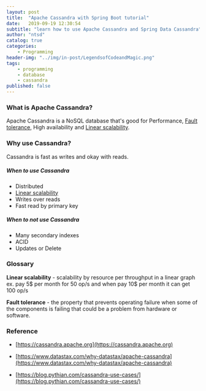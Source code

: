```yaml
---
layout: post
title:  "Apache Cassandra with Spring Boot tutorial"
date:   2019-09-19 12:30:54
subtitle: "learn how to use Apache Cassandra and Spring Data Cassandra"
author: "ntsd"
catalog: true
categories:
    - Programming
header-img: "../img/in-post/LegendsofCodeandMagic.png"
tags:
    - programming
    - database
    - cassandra
published: false
---
```


### What is Apache Cassandra?

Apache Cassandra is a NoSQL database that's good for Performance, [Fault tolerance](#FaultTolerance), High availability and [Linear scalability](#LinearScalability).

### Why use Cassandra?

Cassandra is fast as writes and okay with reads. 

##### When to use Cassandra

- Distributed
- [Linear scalability](#LinearScalability)
- Writes over reads
- Fast read by primary key

##### When to not use Cassandra

- Many secondary indexes
- ACID
- Updates or Delete

### Glossary

<a name="LinearScalability"></a> **Linear scalability** - scalability by resource per throughput in a linear graph 
ex. pay 5\$ per month for 50 op/s and when pay 10\$ per month it can get 100 op/s

<a name="FaultTolerance"></a> **Fault tolerance** - the property that prevents operating failure when some of the components is failing that could be a problem from hardware or software.

### Reference

- [https://cassandra.apache.org](https://cassandra.apache.org)

- [https://www.datastax.com/why-datastax/apache-cassandra](https://www.datastax.com/why-datastax/apache-cassandra)

- [https://blog.pythian.com/cassandra-use-cases/](https://blog.pythian.com/cassandra-use-cases/)